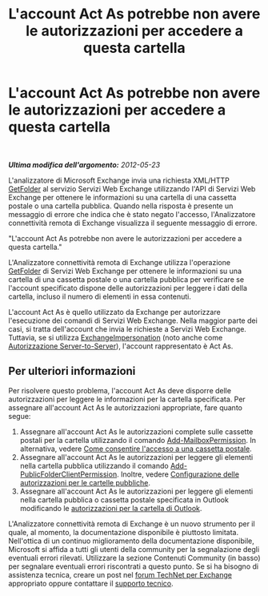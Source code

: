 ﻿---
title: L'account Act As potrebbe non avere le autorizzazioni per accedere a questa cartella
TOCTitle: L'account Act As potrebbe non avere le autorizzazioni per accedere a questa cartella
ms:assetid: 38d72b1a-7cd0-42a2-ad0e-3007b434fd2c
ms:mtpsurl: https://technet.microsoft.com/it-it/library/Ee410521(v=EXCHG.80)
ms:contentKeyID: 27341537
ms.date: 10/25/2013
mtps_version: v=EXCHG.80
_tocRel: dd439364(v=exchg.80)/toc.json
ms.translationtype: HT
---

# L'account Act As potrebbe non avere le autorizzazioni per accedere a questa cartella

 

_**Ultima modifica dell'argomento:** 2012-05-23_

L'analizzatore di Microsoft Exchange invia una richiesta XML/HTTP [GetFolder](http://go.microsoft.com/fwlink/?linkid=161956) al servizio Servizi Web Exchange utilizzando l'API di Servizi Web Exchange per ottenere le informazioni su una cartella di una cassetta postale o una cartella pubblica. Quando nella risposta è presente un messaggio di errore che indica che è stato negato l'accesso, l'Analizzatore connettività remota di Exchange visualizza il seguente messaggio di errore.

"L'account Act As potrebbe non avere le autorizzazioni per accedere a questa cartella."

L'Analizzatore connettività remota di Exchange utilizza l'operazione [GetFolder](http://go.microsoft.com/fwlink/?linkid=161956) di Servizi Web Exchange per ottenere le informazioni su una cartella di una cassetta postale o una cartella pubblica per verificare se l'account specificato dispone delle autorizzazioni per leggere i dati della cartella, incluso il numero di elementi in essa contenuti.

L'account Act As è quello utilizzato da Exchange per autorizzare l'esecuzione dei comandi di Servizi Web Exchange. Nella maggior parte dei casi, si tratta dell'account che invia le richieste a Servizi Web Exchange. Tuttavia, se si utilizza [ExchangeImpersonation](http://go.microsoft.com/fwlink/?linkid=161948) (noto anche come [Autorizzazione Server-to-Server](http://go.microsoft.com/fwlink/?linkid=161951)), l'account rappresentato è Act As.

## Per ulteriori informazioni

Per risolvere questo problema, l'account Act As deve disporre delle autorizzazioni per leggere le informazioni per la cartella specificata. Per assegnare all'account Act As le autorizzazioni appropriate, fare quanto segue:

1.  Assegnare all'account Act As le autorizzazioni complete sulle cassette postali per la cartella utilizzando il comando [Add-MailboxPermission](http://go.microsoft.com/fwlink/?linkid=76497). In alternativa, vedere [Come consentire l'accesso a una cassetta postale](http://go.microsoft.com/fwlink/?linkid=76535).  
2.  Assegnare all'account Act As le autorizzazioni per leggere gli elementi nella cartella pubblica utilizzando il comando [Add-PublicFolderClientPermission](http://go.microsoft.com/fwlink/?linkid=123666). Inoltre, vedere [Configurazione delle autorizzazioni per le cartelle pubbliche](http://go.microsoft.com/fwlink/?linkid=161967).  
3.  Assegnare all'account Act As le autorizzazioni per leggere gli elementi nella cartella pubblica o cassetta postale specificata in Outlook modificando le [autorizzazioni per la cartella di Outlook](http://go.microsoft.com/fwlink/?linkid=86319).  

L'Analizzatore connettività remota di Exchange è un nuovo strumento per il quale, al momento, la documentazione disponibile è piuttosto limitata. Nell'ottica di un continuo miglioramento della documentazione disponibile, Microsoft si affida a tutti gli utenti della community per la segnalazione degli eventuali errori rilevati. Utilizzare la sezione Contenuti Community (in basso) per segnalare eventuali errori riscontrati a questo punto. Se si ha bisogno di assistenza tecnica, creare un post nel [forum TechNet per Exchange](http://go.microsoft.com/fwlink/?linkid=73420) appropriato oppure contattare il [supporto tecnico](http://go.microsoft.com/fwlink/?linkid=8158).


